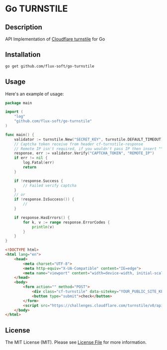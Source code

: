 # Go TURNSTILE

## Description
API Implementation of [Cloudflare turnstile](https://www.cloudflare.com/products/turnstile/) for Go

## Installation

```bash
go get github.com/flux-soft/go-turnstile
```

## Usage
Here's an example of usage:

```go
package main

import (
	"log"
	"github.com/flux-soft/go-turnstile"
)

func main() {
    validator := turnstile.New("SECRET_KEY", turnstile.DEFAULT_TIMEOUT)
    // Captcha token receive from header cf-turnstile-response
    // Remote IP isn't required, if you wouldn't pass IP then insert ""
	response, err := validator.Verify("CAPTCHA_TOKEN", "REMOTE_IP")
	if err != nil {
		log.Fatal(err)
		return
	}

	if !response.Success {
		// Failed verify captcha
	}
    // or 
    if !response.IsSuccess()) {
        //
    }

    if response.HasErrors() {
        for k, v := range response.ErrorCodes {
            println(v)
        }
    }
}
```

```html
<!DOCTYPE html>
<html lang="en">
    <head>
        <meta charset="UTF-8">
        <meta http-equiv="X-UA-Compatible" content="IE=edge">
        <meta name="viewport" content="width=device-width, initial-scale=1.0">
    </head>
    <body>
        <form action="" method="POST">
            <div class="cf-turnstile" data-sitekey="YOUR_PUBLIC_SITE_KEY"></div> 
            <button type="submit">check</button>
        </form>
        <script src="https://challenges.cloudflare.com/turnstile/v0/api.js" async defer></script>
    </body>
</html>
```

## License

The MIT License (MIT). Please see [License File](LICENSE.md) for more information.